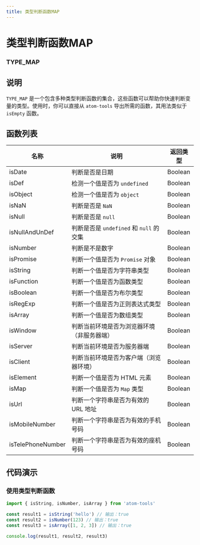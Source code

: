 ```yaml
---
title: 类型判断函数MAP
---
```


# 类型判断函数MAP

### TYPE_MAP

## 说明

`TYPE_MAP` 是一个包含多种类型判断函数的集合，这些函数可以帮助你快速判断变量的类型。使用时，你可以直接从 `atom-tools` 导出所需的函数，其用法类似于 `isEmpty` 函数。

## 函数列表

| 名称              | 说明                                       | 返回类型 |
| ----------------- | ------------------------------------------ | -------- |
| isDate            | 判断是否是日期                             | Boolean  |
| isDef             | 检测一个值是否为 `undefined`               | Boolean  |
| isObject          | 检测一个值是否为 `object`                  | Boolean  |
| isNaN             | 判断是否是 `NaN`                           | Boolean  |
| isNull            | 判断是否是 `null`                          | Boolean  |
| isNullAndUnDef    | 判断是否是 `undefined` 和 `null` 的交集    | Boolean  |
| isNumber          | 判断是不是数字                             | Boolean  |
| isPromise         | 判断一个值是否为 `Promise` 对象            | Boolean  |
| isString          | 判断一个值是否为字符串类型                 | Boolean  |
| isFunction        | 判断一个值是否为函数类型                   | Boolean  |
| isBoolean         | 判断一个值是否为布尔类型                   | Boolean  |
| isRegExp          | 判断一个值是否为正则表达式类型             | Boolean  |
| isArray           | 判断一个值是否为数组类型                   | Boolean  |
| isWindow          | 判断当前环境是否为浏览器环境（非服务器端） | Boolean  |
| isServer          | 判断当前环境是否为服务器端                 | Boolean  |
| isClient          | 判断当前环境是否为客户端（浏览器环境）     | Boolean  |
| isElement         | 判断一个值是否为 HTML 元素                 | Boolean  |
| isMap             | 判断一个值是否为 `Map` 类型                | Boolean  |
| isUrl             | 判断一个字符串是否为有效的 URL 地址        | Boolean  |
| isMobileNumber    | 判断一个字符串是否为有效的手机号码         | Boolean  |
| isTelePhoneNumber | 判断一个字符串是否为有效的座机号码         | Boolean  |

## 代码演示

### 使用类型判断函数

```ts
import { isString, isNumber, isArray } from 'atom-tools'

const result1 = isString('hello') // 输出：true
const result2 = isNumber(123) // 输出：true
const result3 = isArray([1, 2, 3]) // 输出：true

console.log(result1, result2, result3)
```
